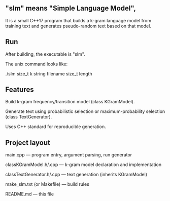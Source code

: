 "slm" means "Simple Language Model", 
-------------------------------
It is a small C++17 program that builds a k-gram language model from training text and generates pseudo-random text based on that model.

Run
-------------------------------
After building, the executable is "slm". 

The unix command looks like:

./slm  size_t k  string filename  size_t length

Features
-------------------------------
Build k-gram frequency/transition model (class KGramModel).

Generate text using probabilistic selection or maximum-probability selection (class TextGenerator).

Uses C++ standard <random> for reproducible generation.

Project layout
-------------------------------
main.cpp                — program entry, argument parsing, run generator

classKGramModel.h/.cpp — k-gram model declaration and implementation

classTextGenerator.h/.cpp — text generation (inherits KGramModel)

make_slm.txt (or Makefile) — build rules

README.md              — this file

